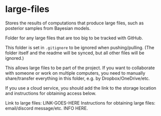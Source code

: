 # large-files

Stores the results of computations that produce
large files, such as posterior samples from Bayesian models.

Folder for any large files that are too big to be tracked with GitHub.

This folder is set in `.gitignore` to be ignored when pushing/pulling. (The folder itself and the readme will be synced, but all other files will be ignored.)

This allows large files to be part of the project. If you want to collaborate with someone or work on multiple computers, you need to manually share/transfer everything in this folder, e.g. by Dropbox/OneDrive/etc.

If you use a cloud service, you should add the link to the storage location and instructions for obtaining access below.

Link to large files: LINK-GOES-HERE
Instructions for obtaining large files: email/discord message/etc. INFO HERE.
